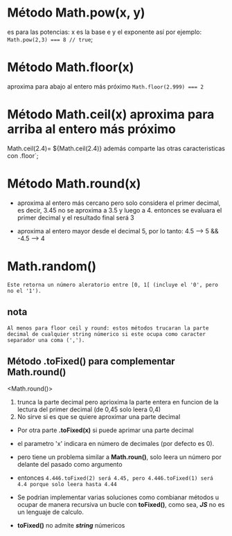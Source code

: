 # Método Math.pow(x, y)
es para las potencias: x es la base e y el exponente
así por ejemplo: `Math.pow(2,3) === 8 // true`;

# Método Math.floor(x)
aproxima para abajo al entero más próximo
`Math.floor(2.999) === 2`

# Método Math.ceil(x) aproxima para arriba al entero más próximo
Math.ceil(2.4)= ${Math.ceil(2.4)} además comparte las otras caracteristicas con .floor`;

# Método Math.round(x)
* aproxima al entero más cercano pero solo considera el primer decimal, es decir, 3.45 no se aproxima a 3.5 y luego a 4. entonces se evaluara el primer decimal y el resultado final será 3

* aproxima al entero mayor desde el decimal 5, por lo tanto:
	4.5 --> 5 &&  -4.5 --> 4

# Math.random()
`Este retorna un número aleratorio entre [0, 1[ (incluye el '0', pero no el '1').`


## nota
`Al menos para floor ceil y round: estos métodos trucaran la parte decimal de cualquier string númerico si este ocupa como caracter separador una coma (',').`




## Método .toFixed() para complementar Math.round()

<Math.round()>
1. trunca la parte decimal pero aprioxima la parte entera en funcion de la lectura del primer decimal (de 0,45 solo leera 0,4) 
2. No sirve si es que se quiere aproximar una parte decimal

* Por otra parte **.toFixed(x)** si puede aprimar una parte decimal
* el parametro 'x' indicara en número de decimales (por defecto es 0).
* pero tiene un problema similar a **Math.roun()**, solo leera un número por delante del pasado como argumento
* entonces `4.446.toFixed(2) será 4.45, pero 4.446.toFixed(1) será 4.4 porque solo leera hasta 4.44`

* Se podrian implementar varias soluciones como combianar métodos u ocupar de manera recursiva un bucle con **toFixed()**, como sea, ***JS*** no es un lenguaje de calculo.

* **toFixed()** no admite ***string*** númericos